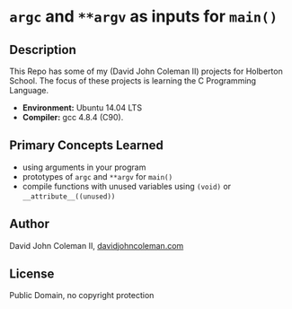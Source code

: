 # ``argc`` and ``**argv`` as inputs for ``main()``

## Description

This Repo has some of my (David John Coleman II) projects for Holberton School.
The focus of these projects is learning the C Programming Language.

* __Environment:__ Ubuntu 14.04 LTS
* __Compiler:__ gcc 4.8.4 (C90).

## Primary Concepts Learned

* using arguments in your program
* prototypes of ``argc`` and ``**argv`` for ``main()``
* compile functions with unused variables using ``(void)`` or
``__attribute__((unused))``

## Author

David John Coleman II, [davidjohncoleman.com](http://www.davidjohncoleman.com/)

## License

Public Domain, no copyright protection